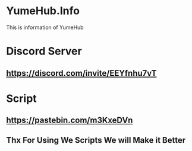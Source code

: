 # YumeHub.Info
This is information of YumeHub

# Discord Server
## https://discord.com/invite/EEYfnhu7vT

# Script
## https://pastebin.com/m3KxeDVn

## Thx For Using We Scripts We will Make it Better

